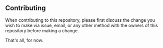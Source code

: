 ## Contributing

When contributing to this repository, please first discuss the change you wish to make via issue, email, or any other method with the owners of this repository before making a change.

That's all, for now.
